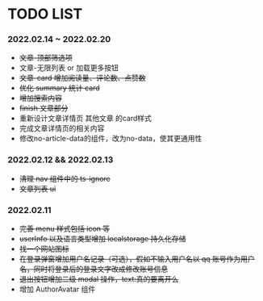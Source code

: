 # TODO LIST

### 2022.02.14 ~ 2022.02.20

- ~~文章-顶部筛选项~~
- 文章-无限列表 or 加载更多按钮
- ~~文章-card 增加阅读量、评论数、点赞数~~
- ~~优化 summary 统计 card~~
- ~~增加搜索内容~~
- ~~finish 文章部分~~
- 重新设计文章详情页 其他文章 的card样式
- 完成文章详情页的相关内容
- 修改no-article-data的组件，改为no-data，使其更通用性

### 2022.02.12 && 2022.02.13

- ~~清理 nav 组件中的 ts-ignore~~
- ~~文章列表 ui~~

### 2022.02.11

- ~~完善 menu 样式包括 icon 等~~
- ~~userInfo 以及语言类型增加 localstorage 持久化存储~~
- ~~找一个网站图标~~
- ~~在登录弹窗增加用户名记录（可选），假如不输入用户名以 qq 账号作为用户名，同时将登录后的登录文字改成修改账号信息~~
- ~~退出按钮增加二级 modal 操作，text:真的要离开么~~
- 增加 AuthorAvatar 组件
